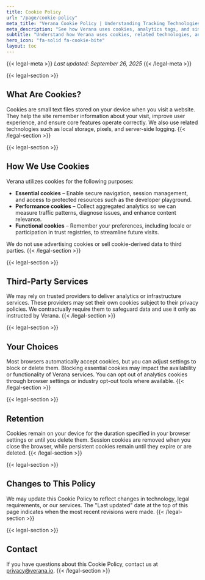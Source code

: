 ```yaml
---
title: Cookie Policy
url: "/page/cookie-policy"
meta_title: "Verana Cookie Policy | Understanding Tracking Technologies"
meta_description: "See how Verana uses cookies, analytics tags, and similar technologies to deliver secure, reliable trust network services."
subtitle: "Understand how Verana uses cookies, related technologies, and the choices you can make."
hero_icon: "fa-solid fa-cookie-bite"
layout: toc
---
```


{{< legal-meta >}}
_Last updated: September 26, 2025_
{{< /legal-meta >}}

{{< legal-section >}}
## What Are Cookies?

Cookies are small text files stored on your device when you visit a website. They help the site remember information about your visit, improve user experience, and ensure core features operate correctly. We also use related technologies such as local storage, pixels, and server-side logging.
{{< /legal-section >}}

{{< legal-section >}}
## How We Use Cookies

Verana utilizes cookies for the following purposes:

- **Essential cookies** – Enable secure navigation, session management, and access to protected resources such as the developer playground.
- **Performance cookies** – Collect aggregated analytics so we can measure traffic patterns, diagnose issues, and enhance content relevance.
- **Functional cookies** – Remember your preferences, including locale or participation in trust registries, to streamline future visits.

We do not use advertising cookies or sell cookie-derived data to third parties.
{{< /legal-section >}}

{{< legal-section >}}
## Third-Party Services

We may rely on trusted providers to deliver analytics or infrastructure services. These providers may set their own cookies subject to their privacy policies. We contractually require them to safeguard data and use it only as instructed by Verana.
{{< /legal-section >}}

{{< legal-section >}}
## Your Choices

Most browsers automatically accept cookies, but you can adjust settings to block or delete them. Blocking essential cookies may impact the availability or functionality of Verana services. You can opt out of analytics cookies through browser settings or industry opt-out tools where available.
{{< /legal-section >}}

{{< legal-section >}}
## Retention

Cookies remain on your device for the duration specified in your browser settings or until you delete them. Session cookies are removed when you close the browser, while persistent cookies remain until they expire or are deleted.
{{< /legal-section >}}

{{< legal-section >}}
## Changes to This Policy

We may update this Cookie Policy to reflect changes in technology, legal requirements, or our services. The "Last updated" date at the top of this page indicates when the most recent revisions were made.
{{< /legal-section >}}

{{< legal-section >}}
## Contact

If you have questions about this Cookie Policy, contact us at privacy@verana.io.
{{< /legal-section >}}

